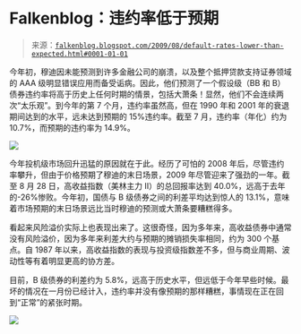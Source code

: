 <!--yml

category: 未分类

日期：2024-05-12 21:50:42

-->

# Falkenblog：违约率低于预期

> 来源：[`falkenblog.blogspot.com/2009/08/default-rates-lower-than-expected.html#0001-01-01`](http://falkenblog.blogspot.com/2009/08/default-rates-lower-than-expected.html#0001-01-01)

今年初，穆迪因未能预测到许多金融公司的崩溃，以及整个抵押贷款支持证券领域的 AAA 级明显错误应用而备受诟病。因此，他们预测了一个假设级（BB 和 B）债券违约率将高于历史上任何时期的情景，包括大萧条！显然，他们不会连续两次“太乐观”。到今年的第 7 个月，违约率虽然高，但在 1990 年和 2001 年的衰退期间达到的水平，远未达到预期的 15%违约率。截至 7 月，违约率（年化）约为 10.7%，而预期的违约率为 14.9%。

![](https://blogger.googleusercontent.com/img/b/R29vZ2xl/AVvXsEgreHo_W8Xkvsw7BlFAS0FNeQJNk3bZfrDPWj9uYX8V1O4igmpPxWuLEbGwef4nazZwQke9-ojQzR7dMm35ju0_ebtESTrQH-JORJCUUq0FRN2-54DWt9bqXTT_-R5Tsoof3GDWBg/s1600-h/moodyfcst.jpg)

今年投机级市场回升迅猛的原因就在于此。经历了可怕的 2008 年后，尽管违约率攀升，但由于价格预期了穆迪的末日场景，2009 年尽管迎来了强劲的一年。截至 8 月 28 日，高收益指数（美林主力 II）的总回报率达到 40.0%，远高于去年的-26%惨败。今年初，国债与 B 级债券之间的利差平均达到惊人的 13.1%，意味着市场预期的末日场景远比当时穆迪的预测或大萧条要糟糕得多。

看起来风险溢价实际上也表现出来了。这很奇怪，因为多年来，高收益债券中通常没有风险溢价，因为多年来利差大约与预期的摊销损失率相同，约为 300 个基点。自 1987 年以来，高收益指数的表现与投资级指数差不多，但与商业周期、波动性等有着明显更高的协方差。

目前，B 级债券的利差约为 5.8%，远高于历史水平，但远低于今年早些时候。最坏的情况在一月份已经计入，违约率并没有像预期的那样糟糕，事情现在正在回到“正常”的紧张时期。

![](https://blogger.googleusercontent.com/img/b/R29vZ2xl/AVvXsEjXxHK1ep7incYRlNwq3ImzjQyd-C8XTsA-mW_XsS9HFfaF3pPE2EEGcRmtwDaL8oYY-U-wPWDYaxozwyiSGq1zxAhoBanB-oqgL7QmdDf8muOoIkq8GtR1pFW-eNFJduvt8CrWbQ/s1600-h/hybond.jpg)
